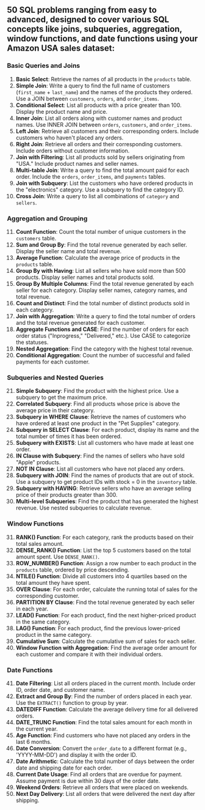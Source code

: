 ## 50 SQL problems ranging from easy to advanced, designed to cover various SQL concepts like joins, subqueries, aggregation, window functions, and date functions using your Amazon USA sales dataset:

### Basic Queries and Joins
1. **Basic Select**: Retrieve the names of all products in the `products` table.
2. **Simple Join**: Write a query to find the full name of customers (`first_name` + `last_name`) and the names of the products they ordered. Use a JOIN between `customers`, `orders`, and `order_items`.
3. **Conditional Select**: List all products with a price greater than 100. Display the product name and price.
4. **Inner Join**: List all orders along with customer names and product names. Use INNER JOIN between `orders`, `customers`, and `order_items`.
5. **Left Join**: Retrieve all customers and their corresponding orders. Include customers who haven't placed any orders.
6. **Right Join**: Retrieve all orders and their corresponding customers. Include orders without customer information.
7. **Join with Filtering**: List all products sold by sellers originating from "USA." Include product names and seller names.
8. **Multi-table Join**: Write a query to find the total amount paid for each order. Include the `orders`, `order_items`, and `payments` tables.
9. **Join with Subquery**: List the customers who have ordered products in the "electronics" category. Use a subquery to find the category ID.
10. **Cross Join**: Write a query to list all combinations of `category` and `sellers`.

### Aggregation and Grouping
11. **Count Function**: Count the total number of unique customers in the `customers` table.
12. **Sum and Group By**: Find the total revenue generated by each seller. Display the seller name and total revenue.
13. **Average Function**: Calculate the average price of products in the `products` table.
14. **Group By with Having**: List all sellers who have sold more than 500 products. Display seller names and total products sold.
15. **Group By Multiple Columns**: Find the total revenue generated by each seller for each category. Display seller names, category names, and total revenue.
16. **Count and Distinct**: Find the total number of distinct products sold in each category.
17. **Join with Aggregation**: Write a query to find the total number of orders and the total revenue generated for each customer.
18. **Aggregate Functions and CASE**: Find the number of orders for each order status ("Inprogress," "Delivered," etc.). Use CASE to categorize the statuses.
19. **Nested Aggregation**: Find the category with the highest total revenue.
20. **Conditional Aggregation**: Count the number of successful and failed payments for each customer.

### Subqueries and Nested Queries
21. **Simple Subquery**: Find the product with the highest price. Use a subquery to get the maximum price.
22. **Correlated Subquery**: Find all products whose price is above the average price in their category.
23. **Subquery in WHERE Clause**: Retrieve the names of customers who have ordered at least one product in the "Pet Supplies" category.
24. **Subquery in SELECT Clause**: For each product, display its name and the total number of times it has been ordered.
25. **Subquery with EXISTS**: List all customers who have made at least one order.
26. **IN Clause with Subquery**: Find the names of sellers who have sold "Apple" products.
27. **NOT IN Clause**: List all customers who have not placed any orders.
28. **Subquery with JOIN**: Find the names of products that are out of stock. Use a subquery to get product IDs with stock = 0 in the `inventory` table.
29. **Subquery with HAVING**: Retrieve sellers who have an average selling price of their products greater than 300.
30. **Multi-level Subqueries**: Find the product that has generated the highest revenue. Use nested subqueries to calculate revenue.

### Window Functions
31. **RANK() Function**: For each category, rank the products based on their total sales amount.
32. **DENSE_RANK() Function**: List the top 5 customers based on the total amount spent. Use `DENSE_RANK()`.
33. **ROW_NUMBER() Function**: Assign a row number to each product in the `products` table, ordered by price descending.
34. **NTILE() Function**: Divide all customers into 4 quartiles based on the total amount they have spent.
35. **OVER Clause**: For each order, calculate the running total of sales for the corresponding customer.
36. **PARTITION BY Clause**: Find the total revenue generated by each seller in each year.
37. **LEAD() Function**: For each product, find the next higher-priced product in the same category.
38. **LAG() Function**: For each product, find the previous lower-priced product in the same category.
39. **Cumulative Sum**: Calculate the cumulative sum of sales for each seller.
40. **Window Function with Aggregation**: Find the average order amount for each customer and compare it with their individual orders.

### Date Functions
41. **Date Filtering**: List all orders placed in the current month. Include order ID, order date, and customer name.
42. **Extract and Group By**: Find the number of orders placed in each year. Use the `EXTRACT()` function to group by year.
43. **DATEDIFF Function**: Calculate the average delivery time for all delivered orders.
44. **DATE_TRUNC Function**: Find the total sales amount for each month in the current year.
45. **Age Function**: Find customers who have not placed any orders in the last 6 months.
46. **Date Conversion**: Convert the `order_date` to a different format (e.g., 'YYYY-MM-DD') and display it with the order ID.
47. **Date Arithmetic**: Calculate the total number of days between the order date and shipping date for each order.
48. **Current Date Usage**: Find all orders that are overdue for payment. Assume payment is due within 30 days of the order date.
49. **Weekend Orders**: Retrieve all orders that were placed on weekends.
50. **Next Day Delivery**: List all orders that were delivered the next day after shipping.
